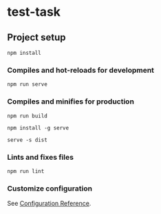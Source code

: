 # test-task

## Project setup
```
npm install
```

### Compiles and hot-reloads for development
```
npm run serve
```

### Compiles and minifies for production
```
npm run build

npm install -g serve

serve -s dist
```
### Lints and fixes files
```
npm run lint
```

### Customize configuration
See [Configuration Reference](https://cli.vuejs.org/config/).
